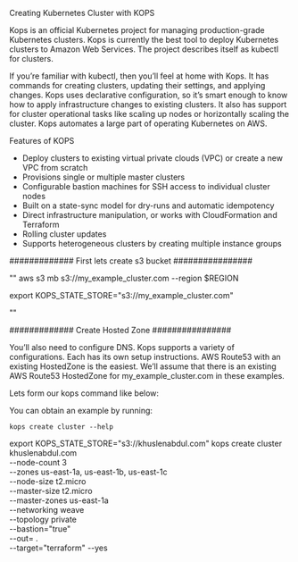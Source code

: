 Creating Kubernetes Cluster with KOPS

Kops is an official Kubernetes project for managing
production-grade Kubernetes clusters. Kops is currently
the best tool to deploy Kubernetes clusters to Amazon
Web Services. The project describes itself as kubectl for
clusters.

If you’re familiar with kubectl, then you’ll feel at home with Kops. It has commands for creating
clusters, updating their settings, and applying changes. Kops uses declarative configuration,
so it’s smart enough to know how to apply infrastructure changes to existing clusters. It also
has support for cluster operational tasks like scaling up nodes or horizontally scaling the
cluster. Kops automates a large part of operating Kubernetes on AWS.

Features of KOPS

- Deploy clusters to existing virtual private clouds (VPC) or create a new VPC from scratch
- Provisions single or multiple master clusters
- Configurable bastion machines for SSH access to individual cluster nodes
- Built on a state-sync model for dry-runs and automatic idempotency
- Direct infrastructure manipulation, or works with CloudFormation and Terraform
- Rolling cluster updates
- Supports heterogeneous clusters by creating multiple instance groups


############# First lets create s3 bucket ################

""
  aws s3 mb s3://my_example_cluster.com --region $REGION

  export KOPS_STATE_STORE="s3://my_example_cluster.com"

  ""

############# Create Hosted Zone ################

  You’ll also need to configure DNS. Kops supports a variety of configurations. Each has its own setup instructions. AWS Route53 with an existing HostedZone is the easiest. We’ll assume that there is an existing AWS Route53 HostedZone for my_example_cluster.com in these examples.

Lets form our kops command like below:

You can obtain an example by running:

``` kops create cluster --help ```

  export KOPS_STATE_STORE="s3://khuslenabdul.com"
  kops create cluster khuslenabdul.com \
  --node-count 3 \
  --zones us-east-1a, us-east-1b, us-east-1c \
  --node-size t2.micro \
  --master-size t2.micro \
  --master-zones  us-east-1a \
  --networking weave \
  --topology private \
  --bastion="true" \
  --out= . \
  --target="terraform"
  --yes
